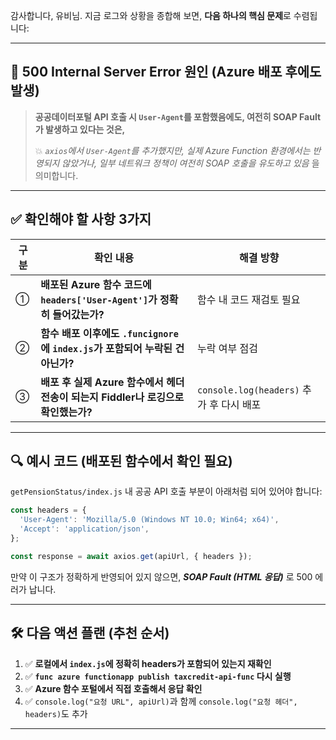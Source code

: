 감사합니다, 유비님. 지금 로그와 상황을 종합해 보면, **다음 하나의 핵심 문제**로 수렴됩니다:

---

## 🚨 500 Internal Server Error 원인 (Azure 배포 후에도 발생)

> **공공데이터포털 API 호출 시 `User-Agent`를 포함했음에도, 여전히 SOAP Fault가 발생하고 있다는 것은,**
>
> 💥 *`axios`에서 `User-Agent`를 추가했지만, 실제 Azure Function 환경에서는 반영되지 않았거나, 일부 네트워크 정책이 여전히 SOAP 호출을 유도하고 있음* 을 의미합니다.

---

## ✅ 확인해야 할 사항 3가지

| 구분 | 확인 내용                                                     | 해결 방향                             |
| -- | --------------------------------------------------------- | --------------------------------- |
| ①  | **배포된 Azure 함수 코드에 `headers['User-Agent']`가 정확히 들어갔는가?**  | 함수 내 코드 재검토 필요                    |
| ②  | **함수 배포 이후에도 `.funcignore`에 `index.js`가 포함되어 누락된 건 아닌가?** | 누락 여부 점검                          |
| ③  | **배포 후 실제 Azure 함수에서 헤더 전송이 되는지 Fiddler나 로깅으로 확인했는가?**    | `console.log(headers)` 추가 후 다시 배포 |

---

## 🔍 예시 코드 (배포된 함수에서 확인 필요)

`getPensionStatus/index.js` 내 공공 API 호출 부분이 아래처럼 되어 있어야 합니다:

```js
const headers = {
  'User-Agent': 'Mozilla/5.0 (Windows NT 10.0; Win64; x64)',
  'Accept': 'application/json',
};

const response = await axios.get(apiUrl, { headers });
```

만약 이 구조가 정확하게 반영되어 있지 않으면, ***SOAP Fault (HTML 응답)*** 로 500 에러가 납니다.

---

## 🛠 다음 액션 플랜 (추천 순서)

1. ✅ **로컬에서 `index.js`에 정확히 headers가 포함되어 있는지 재확인**
2. ✅ **`func azure functionapp publish taxcredit-api-func` 다시 실행**
3. ✅ **Azure 함수 포털에서 직접 호출해서 응답 확인**
4. ✅ `console.log("요청 URL", apiUrl)`과 함께 `console.log("요청 헤더", headers)`도 추가

---

